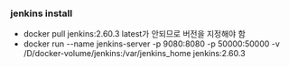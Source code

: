 ### jenkins install
* docker pull jenkins:2.60.3 latest가 안되므로 버전을 지정해야 함
* docker run --name jenkins-server -p 9080:8080 -p 50000:50000 -v /D/docker-volume/jenkins:/var/jenkins_home jenkins:2.60.3

